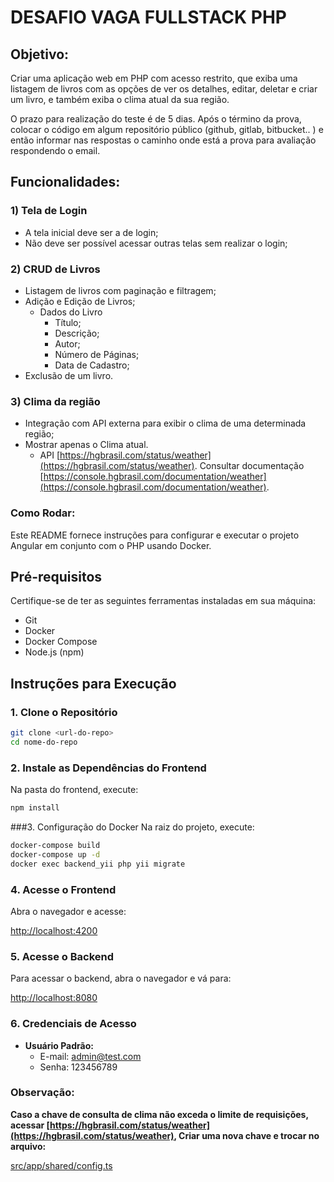 # DESAFIO VAGA FULLSTACK PHP

## Objetivo:
Criar uma aplicação web em PHP com acesso restrito, que exiba uma listagem de livros com as opções de ver os detalhes, editar, deletar e criar um livro, e também exiba o clima atual da sua região.

O prazo para realização do teste é de 5 dias. Após o término da prova, colocar o código em algum repositório público (github, gitlab, bitbucket.. ) e então informar nas respostas o caminho onde está a prova para avaliação respondendo o email.

## Funcionalidades:

### 1) Tela de Login
- A tela inicial deve ser a de login;
- Não deve ser possível acessar outras telas sem realizar o login;

### 2) CRUD de Livros
- Listagem de livros com paginação e filtragem;
- Adição e Edição de Livros;
  - Dados do Livro
    - Título;
    - Descrição;
    - Autor;
    - Número de Páginas;
    - Data de Cadastro;
- Exclusão de um livro.

### 3) Clima da região
- Integração com API externa para exibir o clima de uma determinada região;
- Mostrar apenas o Clima atual.
  - API [https://hgbrasil.com/status/weather](https://hgbrasil.com/status/weather). Consultar documentação [https://console.hgbrasil.com/documentation/weather](https://console.hgbrasil.com/documentation/weather).


### Como Rodar:

Este README fornece instruções para configurar e executar o projeto Angular em conjunto com o PHP usando Docker.

## Pré-requisitos

Certifique-se de ter as seguintes ferramentas instaladas em sua máquina:

- Git
- Docker
- Docker Compose
- Node.js (npm)

## Instruções para Execução

### 1. Clone o Repositório

```bash
git clone <url-do-repo>
cd nome-do-repo
```

### 2. Instale as Dependências do Frontend
Na pasta do frontend, execute:

```bash
npm install
```

###3. Configuração do Docker
Na raiz do projeto, execute:

```bash
docker-compose build
docker-compose up -d
docker exec backend_yii php yii migrate
```

### 4. Acesse o Frontend
   Abra o navegador e acesse:

   [http://localhost:4200](http://localhost:4200)

### 5. Acesse o Backend
   Para acessar o backend, abra o navegador e vá para:

   [http://localhost:8080](http://localhost:8080)

### 6. Credenciais de Acesso
   - **Usuário Padrão:**
     - E-mail: admin@test.com
     - Senha: 123456789

### Observação:

**Caso a chave de consulta de clima não exceda o limite de requisições, acessar [https://hgbrasil.com/status/weather](https://hgbrasil.com/status/weather), Criar uma nova chave e trocar no arquivo:**

[src/app/shared/config.ts](https://github.com/ronan99/soft-design-test/blob/feat/crud-book/frontend/src/app/shared/config.ts)